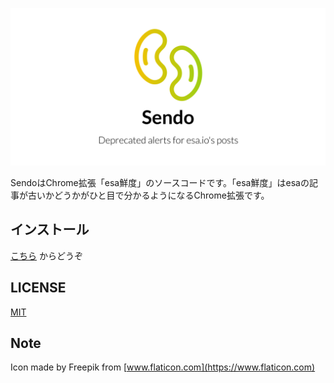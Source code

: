 ![logo](logo.png)

SendoはChrome拡張「esa鮮度」のソースコードです。「esa鮮度」はesaの記事が古いかどうかがひと目で分かるようになるChrome拡張です。

## インストール
[こちら](https://chrome.google.com/webstore/detail/gnfoghfdikaeidbbglmeohppeoambfdh/) からどうぞ

## LICENSE
[MIT](LICENSE)

## Note
Icon made by Freepik from [www.flaticon.com](https://www.flaticon.com)
